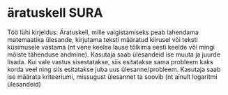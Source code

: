 # äratuskell SURA

Töö lühi kirjeldus: Äratuskell, mille vaigistamiseks peab lahendama matemaatika ülesande, kirjutama teksti määratud kiirusel või teksti küsimusele vastama (nt vene keelse lause tõlkima eesti keelde või mingi mõiste tähenduse andmine). Kasutaja saab ülesandeid ise muuta ja juurde lisada. Kui vale vastus sisestatakse, siis esitatakse sama probleem kaks korda veel ning siis esitatakse juba uus ülesanne/probleem. Kasutaja saab ise määrata kriteeriumi, missugust ülesannet ta soovib (nt ainult logaritmi ülesandeid)
